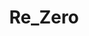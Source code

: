 ---
title: Re_Zero
crosslinks:
- anime
- Pixiv
- OneTrueEmilia
- livven
- silverhair
- Animewallpaper
- help
- awwnime
- pouts
- fatestaynight
- TsundereSharks
- OutOfTheLoop
- nopan
- steinsgate
- Moescape
- ToolBand
- de
- Megumin
- Fairy_Tail
- francophonie
---